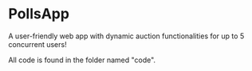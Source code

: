# PollsApp
A user-friendly web app with dynamic auction functionalities for up to 5 concurrent users!

All code is found in the folder named "code".
